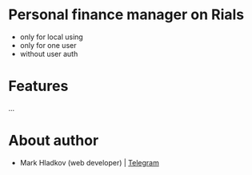 # Personal finance manager on Rials
- only for local using
- only for one user
- without user auth <br>

# Features
...

# About author
- Mark Hladkov (web developer) | [Telegram](https://t.me/MarkOdinSon)
